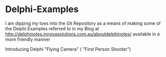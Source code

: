 # Delphi-Examples
I am dipping my toes into the Git Repository as a means of making some of the 
Delphi Examples referred to in my Blog at http://delphinotes.innovasolutions.com.au/aboutdelphinotes/
available in a more friendly manner

Introducing Delphi "Flying Camera" ( "First Person Shooter")
